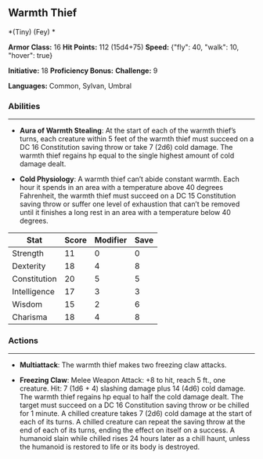 ## Warmth Thief
*(Tiny) (Fey) *

**Armor Class:** 16
**Hit Points:** 112 (15d4+75)
**Speed:** {"fly": 40, "walk": 10, "hover": true}

**Initiative:** 18
**Proficiency Bonus:**
**Challenge:** 9

**Languages:** Common, Sylvan, Umbral

### Abilities
 --- 
- **Aura of Warmth Stealing**: At the start of each of the warmth thief’s turns, each creature within 5 feet of the warmth thief must succeed on a DC 16 Constitution saving throw or take 7 (2d6) cold damage. The warmth thief regains hp equal to the single highest amount of cold damage dealt.

- **Cold Physiology**: A warmth thief can’t abide constant warmth. Each hour it spends in an area with a temperature above 40 degrees Fahrenheit, the warmth thief must succeed on a DC 15 Constitution saving throw or suffer one level of exhaustion that can’t be removed until it finishes a long rest in an area with a temperature below 40 degrees.



| Stat | Score | Modifier | Save |
| ---- | ---- | ---- | ---- |
| Strength | 11 | 0 | 0 |
| Dexterity | 18 | 4 | 8 |
| Constitution | 20 | 5 | 5 |
| Intelligence | 17 | 3 | 3 |
| Wisdom | 15 | 2 | 6 |
| Charisma | 18 | 4 | 8 |

### Actions
 --- 
- **Multiattack**: The warmth thief makes two freezing claw attacks.

- **Freezing Claw**: Melee Weapon Attack: +8 to hit, reach 5 ft., one creature. Hit: 7 (1d6 + 4) slashing damage plus 14 (4d6) cold damage. The warmth thief regains hp equal to half the cold damage dealt. The target must succeed on a DC 16 Constitution saving throw or be chilled for 1 minute. A chilled creature takes 7 (2d6) cold damage at the start of each of its turns. A chilled creature can repeat the saving throw at the end of each of its turns, ending the effect on itself on a success. A humanoid slain while chilled rises 24 hours later as a chill haunt, unless the humanoid is restored to life or its body is destroyed.


